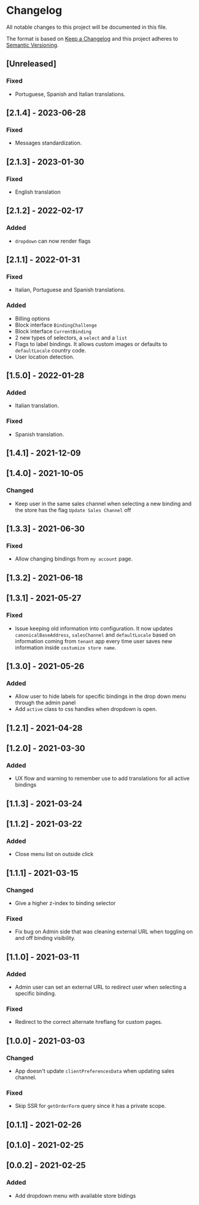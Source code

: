 # Changelog

All notable changes to this project will be documented in this file.

The format is based on [Keep a Changelog](http://keepachangelog.com/en/1.0.0/)
and this project adheres to [Semantic Versioning](http://semver.org/spec/v2.0.0.html).

## [Unreleased]

### Fixed
- Portuguese, Spanish and Italian translations.

## [2.1.4] - 2023-06-28

### Fixed
- Messages standardization.

## [2.1.3] - 2023-01-30

### Fixed
- English translation

## [2.1.2] - 2022-02-17
### Added
- `dropdown` can now render flags

## [2.1.1] - 2022-01-31

### Fixed
- Italian, Portuguese and Spanish translations.

### Added
- Billing options
- Block interface `BindingChallenge`
- Block interface `CurrentBinding`
- 2 new types of selectors, a `select` and a `list`
- Flags to label bindings. It allows custom images or defaults to `defaultLocale` country code.
- User location detection.

## [1.5.0] - 2022-01-28

### Added
- Italian translation.

### Fixed
- Spanish translation.

## [1.4.1] - 2021-12-09
## [1.4.0] - 2021-10-05

### Changed
- Keep user in the same sales channel when selecting a new binding and the store has the flag `Update Sales Channel` off

## [1.3.3] - 2021-06-30

### Fixed
- Allow changing bindings from `my account` page.

## [1.3.2] - 2021-06-18

## [1.3.1] - 2021-05-27

### Fixed
- Issue keeping old information into configuration. It now updates `canonicalBaseAddress`, `salesChannel` and `defaultLocale` based on information coming from `tenant` app every time user saves new information inside `costumize store name`.

## [1.3.0] - 2021-05-26

### Added
- Allow user to hide labels for specific bindings in the drop down menu through the admin panel
- Add `active` class to css handles when dropdown is open.
## [1.2.1] - 2021-04-28

## [1.2.0] - 2021-03-30

### Added
- UX flow and warning to remember use to add translations for all active bindings
## [1.1.3] - 2021-03-24

## [1.1.2] - 2021-03-22

### Added
- Close menu list on outside click
## [1.1.1] - 2021-03-15

### Changed
- Give a higher z-index to binding selector
### Fixed
- Fix bug on Admin side that was cleaning external URL when toggling on and off binding visibility.
## [1.1.0] - 2021-03-11

### Added
- Admin user can set an external URL to redirect user when selecting a specific binding.
### Fixed
- Redirect to the correct alternate hreflang for custom pages.

## [1.0.0] - 2021-03-03

### Changed
- App doesn't update `clientPreferencesData` when updating sales channel.
### Fixed
- Skip SSR for `getOrderForm` query since it has a private scope.

## [0.1.1] - 2021-02-26

## [0.1.0] - 2021-02-25

## [0.0.2] - 2021-02-25

### Added
- Add dropdown menu with available store bidings
